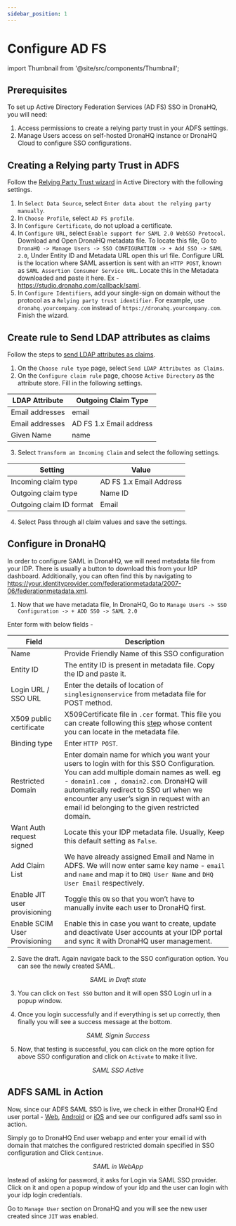 ```yaml
---
sidebar_position: 1
---
```


# Configure AD FS

import Thumbnail from '@site/src/components/Thumbnail';

## Prerequisites

To set up Active Directory Federation Services (AD FS) SSO in DronaHQ, you will need:

1. Access permissions to create a relying party trust in your ADFS settings.
1. Manage Users access on self-hosted DronaHQ instance or DronaHQ Cloud to configure SSO configurations.

## Creating a Relying party Trust in ADFS
Follow the [Relying Party Trust wizard](https://learn.microsoft.com/en-us/windows-server/identity/ad-fs/operations/create-a-relying-party-trust#to-create-a-claims-aware-relying-party-trust-manually) in Active Directory with the following settings.

1. In `Select Data Source`, select `Enter data about the relying party manually`.
1. In `Choose Profile`, select `AD FS profile`.
1. In `Configure Certificate`, do not upload a certificate.
1. In `Configure URL`, select `Enable support for SAML 2.0 WebSSO Protocol`. Download and Open DronaHQ metadata file. To locate this file, Go to `DronaHQ -> Manage Users -> SSO CONFIGURATION -> + Add SSO -> SAML 2.0`, Under Entity ID and Metadata URL open this url file. Configure URL is the location where SAML assertion is sent with an `HTTP POST`, known as `SAML Assertion Consumer Service URL`. Locate this in the Metadata downloaded and paste it here. Ex - https://studio.dronahq.com/callback/saml.
1. In `Configure Identifiers`, add your single-sign on domain without the protocol as a `Relying party trust identifier`. For example, use `dronahq.yourcompany.com` instead of `https://dronahq.yourcompany.com`.
Finish the wizard.

## Create rule to Send LDAP attributes as claims
Follow the steps to [send LDAP attributes as claims](https://learn.microsoft.com/en-us/windows-server/identity/ad-fs/operations/create-a-rule-to-send-ldap-attributes-as-claims).

1. On the `Choose rule type` page, select `Send LDAP Attributes as Claims`.
2. On the `Configure claim rule` page, choose `Active Directory` as the attribute store. Fill in the following settings.

| LDAP Attribute |	Outgoing Claim Type |
| -- | -- |
| Email addresses |	email |
| Email addresses	| AD FS 1.x Email address |
| Given Name	| name |

3. Select `Transform an Incoming Claim` and select the following settings.

| Setting |	Value |
| -- | -- |
| Incoming claim type |	AD FS 1.x Email Address |
| Outgoing claim type |	Name ID |
| Outgoing claim ID format | Email |

4. Select Pass through all claim values and save the settings.

## Configure in DronaHQ

In order to configure SAML in DronaHQ, we will need metadata file from your IDP. There is usually a button to download this from your IdP dashboard. Additionally, you can often find this by navigating to https://your.identityprovider.com/federationmetadata/2007-06/federationmetadata.xml.

1. Now that we have metadata file, In DronaHQ, Go to `Manage Users -> SSO Configuration -> + ADD SSO -> SAML 2.0`

Enter form with below fields -

| Field | Description  | 
| ----------------- |---------------- |
| Name            | Provide Friendly Name of this SSO configuration  |
| Entity ID     |   The entity ID is present in metadata file. Copy the ID and paste it. |
| Login URL / SSO URL | Enter the details of location of `singlesignonservice` from metadata file for POST method. |
| X509 public certificate      | X509Certificate file in `.cer` format. This file you can create following this [step](/sso/configuring-sso-with-saml#creating-x509-public-certificate) whose content you can locate in the metadata file. |
| Binding type | Enter `HTTP POST`. |
| Restricted Domain           | Enter domain name for which you want your users to login with for this SSO Configuration. You can add multiple domain names as well. eg - `domain1.com , domain2.com`. DronaHQ will automatically redirect to SSO url when we encounter any user’s sign in request with an email id belonging to the given restricted domain. |
| Want Auth request signed |  Locate this your IDP metadata file. Usually, Keep this default setting as `False`. |
| Add Claim List | We have already assigned Email and Name in ADFS. We will now enter same key name - `email` and `name` and map it to `DHQ User Name` and `DHQ User Email` respectively. |
| Enable JIT user provisioning | Toggle this `ON` so that you won’t have to manually invite each user to DronaHQ first. |
| Enable SCIM User Provisioning | Enable this in case you want to create, update and deactivate User accounts at your IDP portal and sync it with DronaHQ user management. |

2. Save the draft. Again navigate back to the SSO configuration option. You can see the newly created SAML.

<figure>
  <Thumbnail src="/img/sso/guides/sso-dronahq-okta-saml-draft.png" alt="SAML in Draft state" />
  <figcaption align = "center"><i>SAML in Draft state</i></figcaption>
</figure>

3. You can click on `Test SSO` button and it will open SSO Login url in a popup window.

4. Once you login successfully and if everything is set up correctly, then finally you will see a success message at the bottom.

<figure>
  <Thumbnail src="/img/sso/guides/sso-dronahq-okta-oauth-success.png" alt="SAML Signin Success" />
  <figcaption align = "center"><i>SAML Signin Success</i></figcaption>
</figure>

5. Now, that testing is successful, you can click on the more option for above SSO configuration and click on `Activate` to make it live.

<figure>
  <Thumbnail src="/img/sso/guides/sso-dronahq-okta-saml-active.png" alt="SAML SSO Active" />
  <figcaption align = "center"><i>SAML SSO Active</i></figcaption>
</figure>



## ADFS SAML in Action

Now, since our ADFS SAML SSO is live, we check in either DronaHQ End user portal - [Web](https://web.dronahq.io), [Android](https://play.google.com/store/apps/details?id=com.drona5) or [iOS](https://apps.apple.com/us/app/dronahq/id905354460) and see our configured adfs saml sso in action.

Simply go to DronaHQ End user webapp and enter your email id with domain that matches the configured restricted domain specified in SSO configuration and Click `Continue`.

<figure>
  <Thumbnail src="/img/sso/guides/sso-dronahq-okta-saml-webapp.png" alt="SAML in WebApp" />
  <figcaption align = "center"><i>SAML in WebApp</i></figcaption>
</figure>

Instead of asking for password, it asks for Login via SAML SSO provider. Click on it and open a popup window of your idp and the user can login with your idp login credentials.

Go to `Manage User` section on DronaHQ and you will see the new user created since `JIT` was enabled.

